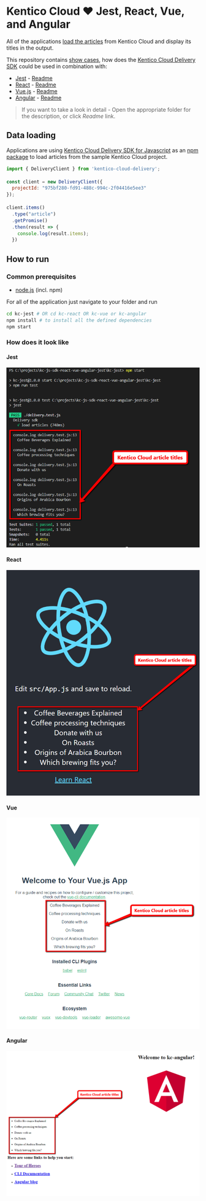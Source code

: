 # Kentico Cloud :heart: Jest, React, Vue, and Angular

All of the applications [load the articles](#data-loading) from Kentico Cloud and display its titles in the output.

This repository contains [show cases](#how-does-it-look-like), how does the [Kentico Cloud Delivery SDK](https://github.com/Enngage/kentico-cloud-js/tree/master/packages/delivery) could be used in combination with:

* [Jest](https://jestjs.io) - [Readme](kc-jest/README.md)
* [React](https://reactjs.org) - [Readme](kc-react/README.md)
* [Vue.js](https://vuejs.org) - [Readme](kc-vue/README.md)
* [Angular](https://angular.io/) - [Readme](kc-angular/README.md)

> If you want to take a look in detail - Open the appropriate folder for the description, or click *Readme* link.

## Data loading

Applications are using [Kentico Cloud Delivery SDK for Javascript](https://github.com/Kentico/kentico-cloud-js/blob/master/packages/delivery/DOCS.md) as an [npm package](https://www.npmjs.com/package/kentico-cloud-delivery) to load articles from the sample Kentico Cloud project.

```javascript
import { DeliveryClient } from 'kentico-cloud-delivery';

const client = new DeliveryClient({
  projectId: "975bf280-fd91-488c-994c-2f04416e5ee3"
});

client.items()
  .type("article")
  .getPromise()
  .then(result => {
    console.log(result.items);
  })
```

## How to run

### Common prerequisites

* [node.js](https://nodejs.org) (incl. npm)

For all of the application just navigate to your folder and run

```sh
cd kc-jest # OR cd kc-react OR kc-vue or kc-angular
npm install # to install all the defined dependencies
npm start
```

### How does it look like

#### Jest

![Jest showcase](docs/jest-showcase.png)

#### React

![React showcase](docs/react-showcase.png)

#### Vue

![Vue showcase](docs/vue-showcase.png)

#### Angular

![Angular showcase](docs/angular-showcase.png)